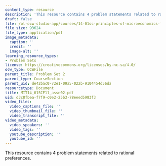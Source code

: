 ```yaml
---
content_type: resource
description: 'This resource contains 4 problem statements related to rational preferences. '
draft: false
file: /ol-ocw-studio-app/courses/14-01sc-principles-of-microeconomics-fall-2011/d3c8fbeaf7f9c0e225b378eeed5983f3_MIT14_01SCF11_assn02.pdf
file_size: 93624
file_type: application/pdf
image_metadata:
  caption: ''
  credit: ''
  image-alt: ''
learning_resource_types:
- Problem Sets
license: https://creativecommons.org/licenses/by-nc-sa/4.0/
ocw_type: OCWFile
parent_title: Problem Set 2
parent_type: CourseSection
parent_uid: de42bac0-72e1-09a5-022b-9104454d56da
resourcetype: Document
title: MIT14_01SCF11_assn02.pdf
uid: d3c8fbea-f7f9-c0e2-25b3-78eeed5983f3
video_files:
  video_captions_file: ''
  video_thumbnail_file: ''
  video_transcript_file: ''
video_metadata:
  video_speakers: ''
  video_tags: ''
  youtube_description: ''
  youtube_id: ''
---
```

This resource contains 4 problem statements related to rational preferences.